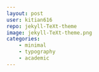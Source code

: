 ```yaml
---
layout: post
user: kitian616
repo: jekyll-TeXt-theme
image: jekyll-TeXt-theme.png
categories: 
    - minimal
    - typography
    - academic
---
```


